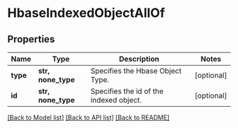 # HbaseIndexedObjectAllOf


## Properties
Name | Type | Description | Notes
------------ | ------------- | ------------- | -------------
**type** | **str, none_type** | Specifies the Hbase Object Type. | [optional] 
**id** | **str, none_type** | Specifies the id of the indexed object. | [optional] 

[[Back to Model list]](../README.md#documentation-for-models) [[Back to API list]](../README.md#documentation-for-api-endpoints) [[Back to README]](../README.md)


